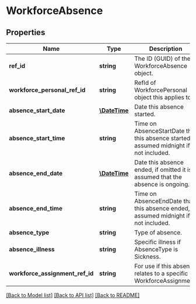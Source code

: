 # WorkforceAbsence

## Properties
Name | Type | Description | Notes
------------ | ------------- | ------------- | -------------
**ref_id** | **string** | The ID (GUID) of the WorkforceAbsence object. | 
**workforce_personal_ref_id** | **string** | RefId of WorkforcePersonal object this applies to. | 
**absence_start_date** | [**\DateTime**](Date.md) | Date this absence started. | 
**absence_start_time** | **string** | Time on AbsenceStartDate that this absence started, assumed midnight if not included. | [optional] 
**absence_end_date** | [**\DateTime**](Date.md) | Date this absence ended, if omitted it is assumed that the absence is ongoing. | [optional] 
**absence_end_time** | **string** | Time on AbsenceEndDate that this absence ended, assumed midnight if not included. | [optional] 
**absence_type** | **string** | Type of absence. | 
**absence_illness** | **string** | Specific illness if AbsenceType is Sickness. | [optional] 
**workforce_assignment_ref_id** | **string** | For use if this absence relates to a specific WorkforceAssignment. | [optional] 

[[Back to Model list]](../README.md#documentation-for-models) [[Back to API list]](../README.md#documentation-for-api-endpoints) [[Back to README]](../README.md)


